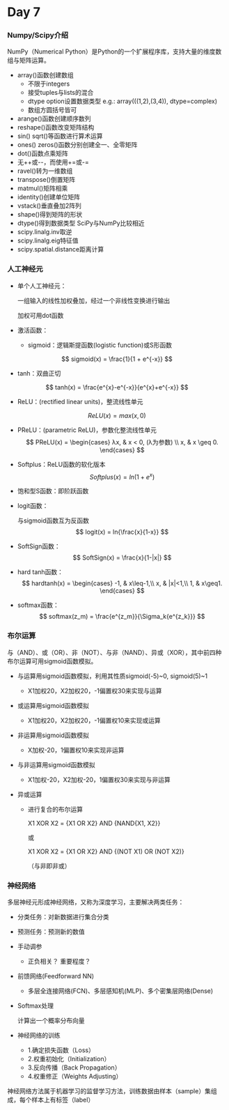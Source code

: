 # Day 7
### Numpy/Scipy介绍
NumPy（Numerical Python）是Python的一个扩展程序库，支持大量的维度数组与矩阵运算。
- array()函数创建数组
  - 不限于integers
  - 接受tuples与lists的混合
  - dtype option设置数据类型 e.g.: array(((1,2),(3,4)), dtype=complex)
  - 数组方圆括号皆可
- arange()函数创建顺序数列
- reshape()函数改变矩阵结构
- sin() sqrt()等函数进行算术运算
- ones() zeros()函数分别创建全一、全零矩阵
- dot()函数点乘矩阵
- 无++或--，而使用+=或-=
- ravel()转为一维数组
- transpose()倒置矩阵
- matmul()矩阵相乘
- identity()创建单位矩阵
- vstack()垂直叠加2阵列
- shape()得到矩阵的形状
- dtype()得到数据类型
SciPy与NumPy比较相近
- scipy.linalg.inv取逆
- scipy.linalg.eig特征值
- scipy.spatial.distance距离计算
### 人工神经元
- 单个人工神经元：

  一组输入的线性加权叠加，经过一个非线性变换进行输出
  
  加权可用dot函数
  
- 激活函数：
  
  - sigmoid：逻辑斯提函数(logistic function)或S形函数

$$
sigmoid(x) = \frac{1}{1 + e^{-x}}
$$

  - tanh：双曲正切

$$
tanh(x) = \frac{e^{x}-e^{-x}}{e^{x}+e^{-x}}
$$

  - ReLU：(rectified linear units)，整流线性单元
    
$$
ReLU(x) = max(x, 0)
$$

- PReLU：(parametric ReLU)，参数化整流线性单元
$$
PReLU(x) = \begin{cases}
λx, & x < 0, (λ为参数) \\
x, & x \geq 0.
\end{cases}
$$
- Softplus：ReLU函数的软化版本
$$
Softplus(x) = ln{(1 + e^{x})}
$$
- 饱和型S函数：即阶跃函数

- logit函数：

  与sigmoid函数互为反函数
$$
logit(x) = ln{\frac{x}{1-x}}
$$
- SoftSign函数：
$$
SoftSign(x) = \frac{x}{1-|x|}
$$
- hard tanh函数：
$$
hardtanh(x) = \begin{cases}
-1, & x\leq-1,\\
x, & |x|<1,\\
1, & x\geq1.
\end{cases}
$$
- softmax函数：
$$
softmax(z_m) = \frac{e^{z_m}}{\Sigma_k{e^{z_k}}}
$$

### 布尔运算

与（AND）、或（OR）、非（NOT）、与非（NAND）、异或（XOR），其中前四种布尔运算可用sigmoid函数模拟。

- 与运算用sigmoid函数模拟，利用其性质sigmoid(-5)~0, sigmoid(5)~1
  
  - X1加权20，X2加权20，-1偏置权30来实现与运算
  
- 或运算用sigmoid函数模拟
  
  - X1加权20，X2加权20，-1偏置权10来实现或运算
  
- 非运算用sigmoid函数模拟
  
  - X加权-20，1偏置权10来实现非运算
  
- 与非运算用sigmoid函数模拟

  - X1加权-20，X2加权-20，1偏置权30来实现与非运算

- 异或运算

  - 进行复合的布尔运算

    X1 XOR X2 = {X1 OR X2} AND {NAND{X1, X2}}

    或

    X1 XOR X2 = {X1 OR X2} AND {(NOT X1) OR (NOT X2)}

    （与非即非或）
### 神经网络

多层神经元形成神经网络，又称为深度学习，主要解决两类任务：

- 分类任务：对新数据进行集合分类

- 预测任务：预测新的数值

- 手动调参

  - 正负相关？ 重要程度？

- 前馈网络(Feedforward NN)
  
  - 多层全连接网络(FCN)、多层感知机(MLP)、多个密集层网络(Dense)
  
- Softmax处理

  计算出一个概率分布向量

- 神经网络的训练
  - 1.确定损失函数（Loss）
  - 2.权重初始化（Initialization）
  - 3.反向传播（Back Propagation）
  - 4.权重修正（Weights Adjusting）

神经网络方法属于机器学习的监督学习方法，训练数据由样本（sample）集组成，每个样本上有标签（label）
